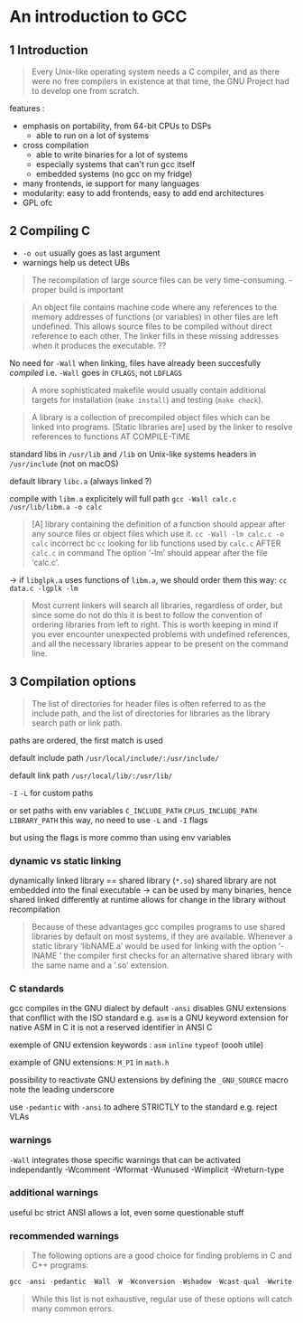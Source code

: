 # An introduction to GCC

## 1 Introduction

> Every Unix-like operating system needs a C compiler, and as there were no free compilers in existence at that time, the GNU Project had to develop one from scratch.

features :

- emphasis on portability, from 64-bit CPUs to DSPs
    - able to run on a lot of systems
- cross compilation
    - able to write binaries for a lot of systems
    - especially systems that can't run gcc itself
    - embedded systems (no gcc on my fridge)
- many frontends, ie support for many languages
- modularity: easy to add frontends, easy to add end architectures
- GPL ofc

## 2 Compiling C

- `-o out` usually goes as last argument
- warnings help us detect UBs

> The recompilation of large source files can be very time-consuming.
    - proper build is important

> An object file contains machine code where any references to the memory addresses of functions (or variables) in other files are left undefined. This allows source files to be compiled without direct reference to each other. The linker fills in these missing addresses when it produces the executable.
??

No need for `-Wall` when linking, files have already been succesfully _compiled_
i.e. `-Wall` goes in `CFLAGS`, not `LDFLAGS`

> A more sophisticated makefile would usually contain additional targets for installation (`make
install`) and testing (`make check`).

> A library is a collection of precompiled object files which can be linked into programs.
> [Static libraries are] used by the linker to resolve references to functions AT COMPILE-TIME 

standard libs in `/usr/lib` and `/lib` on Unix-like systems
headers in `/usr/include` 
(not on macOS)

default library `libc.a` (always linked ?)

compile with `libm.a` explicitely will full path
`gcc -Wall calc.c /usr/lib/libm.a -o calc`

> [A] library containing the definition of a function should appear after any source files or object files which use it.
`cc -Wall -lm calc.c -o calc` incorrect bc `cc` looking for lib functions used
by `calc.c` AFTER `calc.c` in command
> The option ‘-lm’ should appear after the file ‘calc.c’.

-> if `libglpk.a` uses functions of `libm.a`, we should order them this way:
`cc data.c -lgplk -lm`

> Most current linkers will search all libraries, regardless of order, but since some do not do this it is best to follow the convention of ordering libraries from left to right.
> This is worth keeping in mind if you ever encounter unexpected problems with undefined references, and all the necessary libraries appear to be present on the command line.

## 3 Compilation options

> The list of directories for header files is often referred to as the include path, and the list of directories for libraries as the library search path or link path.

paths are ordered, the first match is used

default include path
`/usr/local/include/:/usr/include/`

default link path
`/usr/local/lib/:/usr/lib/`

`-I` `-L` for custom paths

or set paths with env variables
`C_INCLUDE_PATH`
`CPLUS_INCLUDE_PATH`
`LIBRARY_PATH`
this way, no need to use `-L` and `-I` flags

but using the flags is more commo than using env variables

### dynamic vs static linking

dynamically linked library == shared library (`*.so`)
shared library are not embedded into the final executable
-> can be used by many binaries, hence shared
linked differently at runtime
allows for change in the library without recompilation

> Because of these advantages gcc compiles programs to use shared libraries by
> default on most systems, if they are available. Whenever a static library
> ‘libNAME.a’ would be used for linking with the option ‘-lNAME ’ the compiler
> first checks for an alternative shared library with the same name and a ‘.so’
> extension.

### C standards

gcc compiles in the GNU dialect by default
`-ansi` disables GNU extensions  that confllict with the ISO standard
e.g. `asm` is a GNU keyword extension for native ASM in C
it is not a reserved identifier in ANSI C

exemple of GNU extension keywords : 
`asm`
`inline`
`typeof` (oooh utile)

example of GNU extensions:
`M_PI` in `math.h`

possibility to reactivate GNU extensions by defining the `_GNU_SOURCE` macro
note the leading underscore

use `-pedantic` with `-ansi` to adhere STRICTLY to the standard
e.g. reject VLAs

### warnings

`-Wall` integrates those specific warnings that can be activated independantly
-Wcomment
-Wformat
-Wunused
-Wimplicit
-Wreturn-type

### additional warnings

useful bc strict ANSI allows a lot, even some questionable stuff

### recommended warnings

> The following options are a good choice for finding problems in C and C++ programs:
```c
gcc -ansi -pedantic -Wall -W -Wconversion -Wshadow -Wcast-qual -Wwrite-strings
```
> While this list is not exhaustive, regular use of these options will catch many common
> errors.
